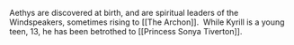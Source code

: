 Aethys are discovered at birth, and are spiritual leaders of the Windspeakers, sometimes rising to [[The Archon]].  While Kyrill is a young teen, 13, he has been betrothed to [[Princess Sonya Tiverton]].